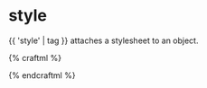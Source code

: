 # style

{{ 'style' | tag }} attaches a stylesheet to an object.

{% craftml %}
<style>
  sphere { color: yellow; }
</style>
<row spacing="10">
  <style>
    cube {color: red;}
  </style>
  <cube/>
  <sphere/>  
  <style>
    cube {color: green;}
  </style>
  <cube/>
  <sphere/>
</row>
{% endcraftml %}
